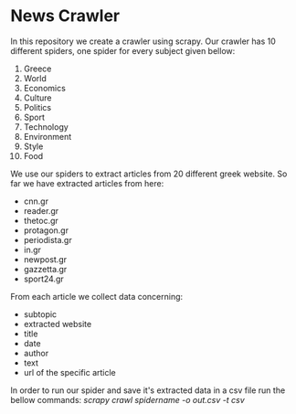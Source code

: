 # News Crawler
In this repository we create a crawler using scrapy. Our crawler has 10 different spiders, one spider for every subject given bellow:
  1. Greece
  2. World
  3. Economics
  4. Culture
  5. Politics
  6. Sport
  7. Technology
  8. Environment
  9. Style
  10. Food

We use our spiders to extract articles from 20 different greek website. So far we have extracted articles from here:
  - cnn.gr
  - reader.gr
  - thetoc.gr
  - protagon.gr
  - periodista.gr
  - in.gr
  - newpost.gr
  - gazzetta.gr
  - sport24.gr

From each article we collect data concerning:
  - subtopic
  - extracted website
  - title
  - date
  - author
  - text
  - url of the specific article

In order to run our spider and save it's extracted data in a csv file run the bellow commands: 
*scrapy crawl spidername -o out.csv -t csv*

